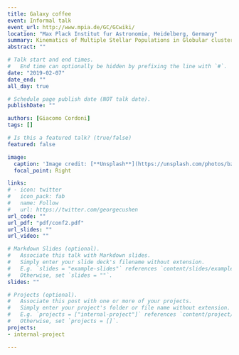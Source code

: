 ```yaml
---
title: Galaxy coffee 
event: Informal talk
event_url: http://www.mpia.de/GC/GCwiki/
location: "Max Plack Institut fur Astronomie, Heidelberg, Germany"
summary: Kinematics of Multiple Stellar Populations in Globular clusters with Gaia
abstract: ""

# Talk start and end times.
#   End time can optionally be hidden by prefixing the line with `#`.
date: "2019-02-07"
date_end: ""
all_day: true

# Schedule page publish date (NOT talk date).
publishDate: ""

authors: [Giacomo Cordoni]
tags: []

# Is this a featured talk? (true/false)
featured: false

image:
  caption: 'Image credit: [**Unsplash**](https://unsplash.com/photos/bzdhc5b3Bxs)'
  focal_point: Right

links:
# - icon: twitter
#   icon_pack: fab
#   name: Follow
#   url: https://twitter.com/georgecushen
url_code: ""
url_pdf: "pdf/conf2.pdf"
url_slides: ""
url_video: ""

# Markdown Slides (optional).
#   Associate this talk with Markdown slides.
#   Simply enter your slide deck's filename without extension.
#   E.g. `slides = "example-slides"` references `content/slides/example-slides.md`.
#   Otherwise, set `slides = ""`.
slides: ""

# Projects (optional).
#   Associate this post with one or more of your projects.
#   Simply enter your project's folder or file name without extension.
#   E.g. `projects = ["internal-project"]` references `content/project/deep-learning/index.md`.
#   Otherwise, set `projects = []`.
projects:
- internal-project

---
```

